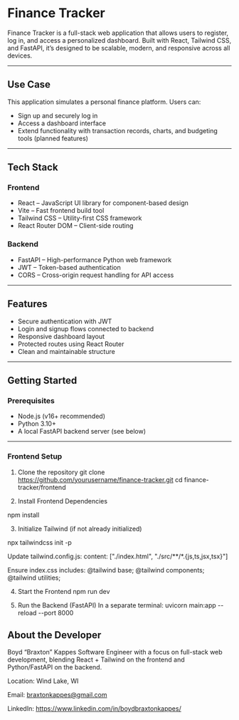 # Finance Tracker

Finance Tracker is a full-stack web application that allows users to register, log in, and access a personalized dashboard. Built with React, Tailwind CSS, and FastAPI, it’s designed to be scalable, modern, and responsive across all devices.

---

## Use Case

This application simulates a personal finance platform. Users can:

- Sign up and securely log in
- Access a dashboard interface
- Extend functionality with transaction records, charts, and budgeting tools (planned features)

---

## Tech Stack

### Frontend
- React – JavaScript UI library for component-based design
- Vite – Fast frontend build tool
- Tailwind CSS – Utility-first CSS framework
- React Router DOM – Client-side routing

### Backend
- FastAPI – High-performance Python web framework
- JWT – Token-based authentication
- CORS – Cross-origin request handling for API access

---

## Features

- Secure authentication with JWT
- Login and signup flows connected to backend
- Responsive dashboard layout
- Protected routes using React Router
- Clean and maintainable structure

---

## Getting Started

### Prerequisites

- Node.js (v16+ recommended)
- Python 3.10+
- A local FastAPI backend server (see below)

---

### Frontend Setup

1. Clone the repository
    git clone https://github.com/yourusername/finance-tracker.git
    cd finance-tracker/frontend

2. Install Frontend Dependencies

npm install

3. Initialize Tailwind (if not already initialized)

npx tailwindcss init -p

Update tailwind.config.js:
    content: ["./index.html", "./src/**/*.{js,ts,jsx,tsx}"]

Ensure index.css includes:
    @tailwind base;
    @tailwind components;
    @tailwind utilities;

4. Start the Frontend
npm run dev

5. Run the Backend (FastAPI)
In a separate terminal:
    uvicorn main:app --reload --port 8000

## About the Developer
Boyd “Braxton” Kappes
Software Engineer with a focus on full-stack web development, blending React + Tailwind on the frontend and Python/FastAPI on the backend.

Location: Wind Lake, WI

Email: braxtonkappes@gmail.com

LinkedIn: https://www.linkedin.com/in/boydbraxtonkappes/